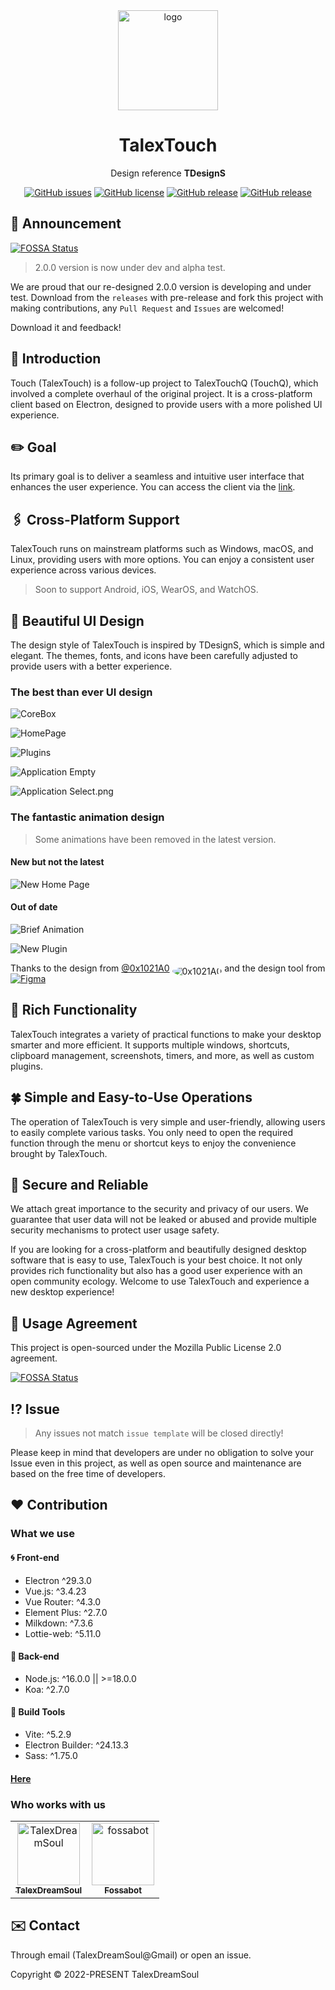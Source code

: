 <div align="center">

  <img width="160" src="https://files.catbox.moe/2el8uf.png" alt="logo">

  <h1>TalexTouch</h1>

  Design reference <b>TDesignS</b>

  [![GitHub issues](https://img.shields.io/github/issues/talex-touch/talex-touch?style=flat-square)](https://github.com/talex-touch/talex-touch/issues)
  [![GitHub license](https://img.shields.io/github/license/talex-touch/talex-touch?style=flat-square)](https://github.com/talex-touch/talex-touch/blob/main/LICENSE)
  [![GitHub release](https://img.shields.io/badge/release-1.2.0-42B883?style=flat-square)](https://github.com/talex-touch/talex-touch/releases)
  [![GitHub release](https://img.shields.io/badge/dev-2.0.0-64391A?style=flat-square)](https://github.com/talex-touch/talex-touch/discussions/35)
</div>

## 📌 Announcement

[![FOSSA Status](https://app.fossa.com/api/projects/git%2Bgithub.com%2Ftalex-touch%2Ftalex-touch.svg?type=small)](https://app.fossa.com/projects/git%2Bgithub.com%2Ftalex-touch%2Ftalex-touch?ref=badge_small)

> 2.0.0 version is now under dev and alpha test.

We are proud that our re-designed 2.0.0 version is developing and under test.
Download from the `releases` with pre-release and fork this project with making contributions, any `Pull Request` and `Issues` are welcomed!

Download it and feedback!

## 🔷 Introduction

Touch (TalexTouch) is a follow-up project to TalexTouchQ (TouchQ), which involved a complete overhaul of the original project. It is a cross-platform client based on Electron, designed to provide users with a more polished UI experience.

## ✏️ Goal

Its primary goal is to deliver a seamless and intuitive user interface that enhances the user experience. You can access the client via the [link](https://talex-touch.github.io/talex-touch/).

## 🖇️ Cross-Platform Support

TalexTouch runs on mainstream platforms such as Windows, macOS, and Linux, providing users with more options. You can enjoy a consistent user experience across various devices.

> Soon to support Android, iOS, WearOS, and WatchOS.

## 🦋 Beautiful UI Design

The design style of TalexTouch is inspired by TDesignS, which is simple and elegant. The themes, fonts, and icons have been carefully adjusted to provide users with a better experience.

### The best than ever UI design

![CoreBox](https://files.catbox.moe/a2tbvh.png)

![HomePage](https://files.catbox.moe/ig0ipw.png)

![Plugins](https://files.catbox.moe/8ltyn1.png)

![Application Empty](https://files.catbox.moe/ih8nj9.png)

![Application Select.png](https://files.catbox.moe/fh19zg.png)

### The fantastic animation design

> Some animations have been removed in the latest version.

#### New but not the latest

![New Home Page](https://files.catbox.moe/3dylgz.gif)

#### Out of date

![Brief Animation](https://files.catbox.moe/e19hr1.gif)

![New Plugin](https://files.catbox.moe/xksrfv.gif)

Thanks to the design from [@0x1021A0](https://github.com/0x1021A0) <img alt="0x1021A0" style="border-radius: 50%;position: relative;top: 5px" src="https://github.com/0x1021A0.png?size=32" /> and the design tool from [![Figma](https://api.iconify.design/logos:figma.svg)](https://www.figma.com/)

## 🗻 Rich Functionality

TalexTouch integrates a variety of practical functions to make your desktop smarter and more efficient. It supports multiple windows, shortcuts, clipboard management, screenshots, timers, and more, as well as custom plugins.

## 🍀 Simple and Easy-to-Use Operations

The operation of TalexTouch is very simple and user-friendly, allowing users to easily complete various tasks. You only need to open the required function through the menu or shortcut keys to enjoy the convenience brought by TalexTouch.

## 🔐 Secure and Reliable

We attach great importance to the security and privacy of our users. We guarantee that user data will not be leaked or abused and provide multiple security mechanisms to protect user usage safety.

If you are looking for a cross-platform and beautifully designed desktop software that is easy to use, TalexTouch is your best choice. It not only provides rich functionality but also has a good user experience with an open community ecology. Welcome to use TalexTouch and experience a new desktop experience!

## 🤝 Usage Agreement

This project is open-sourced under the Mozilla Public License 2.0 agreement.

[![FOSSA Status](https://app.fossa.com/api/projects/git%2Bgithub.com%2Ftalex-touch%2Ftalex-touch.svg?type=large)](https://app.fossa.com/projects/git%2Bgithub.com%2Ftalex-touch%2Ftalex-touch?ref=badge_large)

## ⁉️ Issue

> Any issues not match `issue template` will be closed directly!

Please keep in mind that developers are under no obligation to solve your Issue even in this project, as well as open source and maintenance are based on the free time of developers.

## ❤️ Contribution

### What we use

#### 🌀 Front-end

- Electron ^29.3.0
- Vue.js: ^3.4.23
- Vue Router: ^4.3.0
- Element Plus: ^2.7.0
- Milkdown: ^7.3.6
- Lottie-web: ^5.11.0

#### 💠 Back-end

- Node.js: ^16.0.0 || >=18.0.0
- Koa: ^2.7.0

#### 🔧 Build Tools

- Vite: ^5.2.9
- Electron Builder: ^24.13.3
- Sass: ^1.75.0

#### [Here](./.github/docs/contribution/CONTRIBUTING.md)

### Who works with us

<!-- readme: collaborators,contributors -start -->
<table>
<tr>
    <td align="center">
        <a href="https://github.com/TalexDreamSoul">
            <img src="https://avatars.githubusercontent.com/u/59305952?v=4" width="100;" alt="TalexDreamSoul"/>
            <br />
            <sub><b>TalexDreamSoul</b></sub>
        </a>
    </td>
    <td align="center">
        <a href="https://github.com/fossabot">
            <img src="https://avatars.githubusercontent.com/u/29791463?v=4" width="100;" alt="fossabot"/>
            <br />
            <sub><b>Fossabot</b></sub>
        </a>
    </td></tr>
</table>
<!-- readme: collaborators,contributors -end -->

## ✉️ Contact

Through email (TalexDreamSoul@Gmail) or open an issue.

Copyright © 2022-PRESENT TalexDreamSoul
